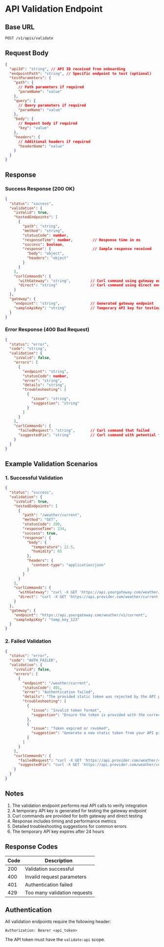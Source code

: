 # API Validation Endpoint

## Base URL

```
POST /v1/apis/validate
```

## Request Body

```json
{
  "apiId": "string", // API ID received from onboarding
  "endpointPath": "string", // Specific endpoint to test (optional)
  "testParameters": {
    "path": {
      // Path parameters if required
      "paramName": "value"
    },
    "query": {
      // Query parameters if required
      "paramName": "value"
    },
    "body": {
      // Request body if required
      "key": "value"
    },
    "headers": {
      // Additional headers if required
      "headerName": "value"
    }
  }
}
```

## Response

### Success Response (200 OK)

```json
{
  "status": "success",
  "validation": {
    "isValid": true,
    "testedEndpoints": [
      {
        "path": "string",
        "method": "string",
        "statusCode": number,
        "responseTime": number,         // Response time in ms
        "success": boolean,
        "response": {                   // Sample response received
          "body": "object",
          "headers": "object"
        }
      }
    ],
    "curlCommands": {
      "withGateway": "string",         // Curl command using gateway endpoint
      "direct": "string"               // Curl command using direct endpoint (for testing)
    }
  },
  "gateway": {
    "endpoint": "string",              // Generated gateway endpoint
    "sampleApiKey": "string"           // Temporary API key for testing
  }
}
```

### Error Response (400 Bad Request)

```json
{
  "status": "error",
  "code": "string",
  "validation": {
    "isValid": false,
    "errors": [
      {
        "endpoint": "string",
        "statusCode": number,
        "error": "string",
        "details": "string",
        "troubleshooting": [
          {
            "issue": "string",
            "suggestion": "string"
          }
        ]
      }
    ],
    "curlCommands": {
      "failedRequest": "string",       // Curl command that failed
      "suggestedFix": "string"         // Curl command with potential fix
    }
  }
}
```

## Example Validation Scenarios

### 1. Successful Validation

```json
{
  "status": "success",
  "validation": {
    "isValid": true,
    "testedEndpoints": [
      {
        "path": "/weather/current",
        "method": "GET",
        "statusCode": 200,
        "responseTime": 234,
        "success": true,
        "response": {
          "body": {
            "temperature": 22.5,
            "humidity": 65
          },
          "headers": {
            "content-type": "application/json"
          }
        }
      }
    ],
    "curlCommands": {
      "withGateway": "curl -X GET 'https://api.yourgateway.com/weather/v1/current' -H 'X-API-Key: temp_key_123'",
      "direct": "curl -X GET 'https://api.provider.com/weather/current' -H 'Authorization: Bearer static_token'"
    }
  },
  "gateway": {
    "endpoint": "https://api.yourgateway.com/weather/v1/current",
    "sampleApiKey": "temp_key_123"
  }
}
```

### 2. Failed Validation

```json
{
  "status": "error",
  "code": "AUTH_FAILED",
  "validation": {
    "isValid": false,
    "errors": [
      {
        "endpoint": "/weather/current",
        "statusCode": 401,
        "error": "Authentication failed",
        "details": "The provided static token was rejected by the API provider",
        "troubleshooting": [
          {
            "issue": "Invalid token format",
            "suggestion": "Ensure the token is provided with the correct prefix (e.g., 'Bearer')"
          },
          {
            "issue": "Token expired or revoked",
            "suggestion": "Generate a new static token from your API provider dashboard"
          }
        ]
      }
    ],
    "curlCommands": {
      "failedRequest": "curl -X GET 'https://api.provider.com/weather/current' -H 'Authorization: Bearer invalid_token'",
      "suggestedFix": "curl -X GET 'https://api.provider.com/weather/current' -H 'Authorization: Bearer your_new_token'"
    }
  }
}
```

## Notes

1. The validation endpoint performs real API calls to verify integration
2. A temporary API key is generated for testing the gateway endpoint
3. Curl commands are provided for both gateway and direct testing
4. Response includes timing and performance metrics
5. Detailed troubleshooting suggestions for common errors
6. The temporary API key expires after 24 hours

## Response Codes

| Code | Description                  |
| ---- | ---------------------------- |
| 200  | Validation successful        |
| 400  | Invalid request parameters   |
| 401  | Authentication failed        |
| 429  | Too many validation requests |

## Authentication

All validation endpoints require the following header:

```
Authorization: Bearer <api_token>
```

The API token must have the `validate:api` scope.
